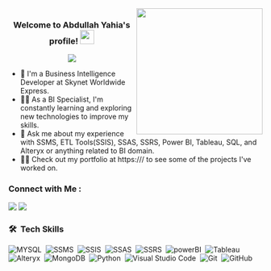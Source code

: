 
<img width="250" align="right" src="https://c.tenor.com/_DOBjnGspYAAAAAM/code-coding.gif">

<h3 align="center">
  Welcome to Abdullah Yahia's profile!
  <img src="https://media.giphy.com/media/hvRJCLFzcasrR4ia7z/giphy.gif" width="28">
</h3>

<!-- Typing SVG by DenverCoder1 - https://github.com/DenverCoder1/readme-typing-svg -->
<p align="center">
  <a href="https://github.com/DenverCoder1/readme-typing-svg"><img src="https://readme-typing-svg.herokuapp.com/?lines=Business%20Intelligence%20%20Developer;Always%20learning%20new%20technologies&font=Fira%20Code&center=true&width=440&height=45&color=f75c7e&vCenter=true&size=22"></a>
</p> 

- 🏢 I'm a Business Intelligence Developer at Skynet Worldwide Express.
- 👨‍💻 As a BI Specialist, I'm constantly learning and exploring new technologies to improve my skills.
- 💬 Ask me about my experience with SSMS, ETL Tools(SSIS), SSAS, SSRS, Power BI, Tableau, 
    SQL, and Alteryx or anything related to BI domain.
- 👨‍💻 Check out my portfolio at https:/// to see some of the projects I've worked on.


### Connect with Me :

<a href="https://linkedin.com/in/abdullahyahia/" target="_blank"><img src="https://img.shields.io/badge/-Abdullah%20Yahia-0077B5?style=for-the-badge&logo=Linkedin&logoColor=white"/></a>
<a href="https://wa.me/201002120348" target="_blank"><img src="https://img.shields.io/badge/-Abdullah%20Yahia-0077B5?style=for-the-badge&logo=whatsapp&logoColor=white"/></a>



### 🛠 &nbsp;Tech Skills
![MYSQL](https://img.shields.io/badge/-SQL-05122A?style=flat&logo=MYSQL)&nbsp;
![SSMS](https://img.shields.io/badge/-SSMS-05122A?style=flat&logo=SSMS&logoColor=563D7C)&nbsp;
![SSIS](https://img.shields.io/badge/-SSIS-05122A?style=flat&logo=SSIS&logoColor=1572B6)&nbsp;
![SSAS](https://img.shields.io/badge/-SSAS-05122A?style=flat&logo=SSAS&logoColor=1572B6)&nbsp;
![SSRS](https://img.shields.io/badge/-SSRS-05122A?style=flat&logo=SSRS&logoColor=1572B6)&nbsp;
![powerBI](https://img.shields.io/badge/-powerBI-05122A?style=flat&logo=powerBI)&nbsp;
![Tableau](https://img.shields.io/badge/-Tableau-05122A?style=flat&logo=Tableau)&nbsp;
![Alteryx](https://img.shields.io/badge/-Alteryx-05122A?style=flat&logo=Alteryx)&nbsp;
![MongoDB](https://img.shields.io/badge/-MongoDB-05122A?style=flat&logo=MongoDB)&nbsp;
![Python](https://img.shields.io/badge/-Python%20-05122A?style=flat&logo=python)&nbsp;
![Visual Studio Code](https://img.shields.io/badge/-Visual%20Studio%20Code-05122A?style=flat&logo=visual-studio-code&logoColor=007ACC)&nbsp;
![Git](https://img.shields.io/badge/-Git-05122A?style=flat&logo=git)&nbsp;
![GitHub](https://img.shields.io/badge/-GitHub-05122A?style=flat&logo=github)&nbsp;





